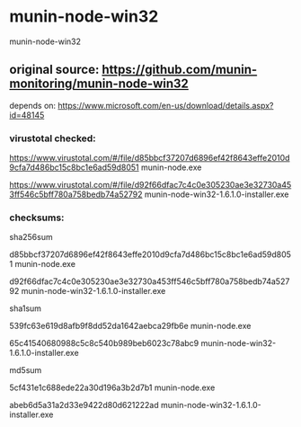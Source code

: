 # munin-node-win32
munin-node-win32

## original source: https://github.com/munin-monitoring/munin-node-win32

depends on: https://www.microsoft.com/en-us/download/details.aspx?id=48145

### virustotal checked:

https://www.virustotal.com/#/file/d85bbcf37207d6896ef42f8643effe2010d9cfa7d486bc15c8bc1e6ad59d8051 munin-node.exe

https://www.virustotal.com/#/file/d92f66dfac7c4c0e305230ae3e32730a453ff546c5bff780a758bedb74a52792 munin-node-win32-1.6.1.0-installer.exe

### checksums:

sha256sum

d85bbcf37207d6896ef42f8643effe2010d9cfa7d486bc15c8bc1e6ad59d8051  munin-node.exe

d92f66dfac7c4c0e305230ae3e32730a453ff546c5bff780a758bedb74a52792  munin-node-win32-1.6.1.0-installer.exe

sha1sum

539fc63e619d8afb9f8dd52da1642aebca29fb6e munin-node.exe

65c41540680988c5c8c540b989beb6023c78abc9 munin-node-win32-1.6.1.0-installer.exe

md5sum 

5cf431e1c688ede22a30d196a3b2d7b1  munin-node.exe

abeb6d5a31a2d33e9422d80d621222ad  munin-node-win32-1.6.1.0-installer.exe
